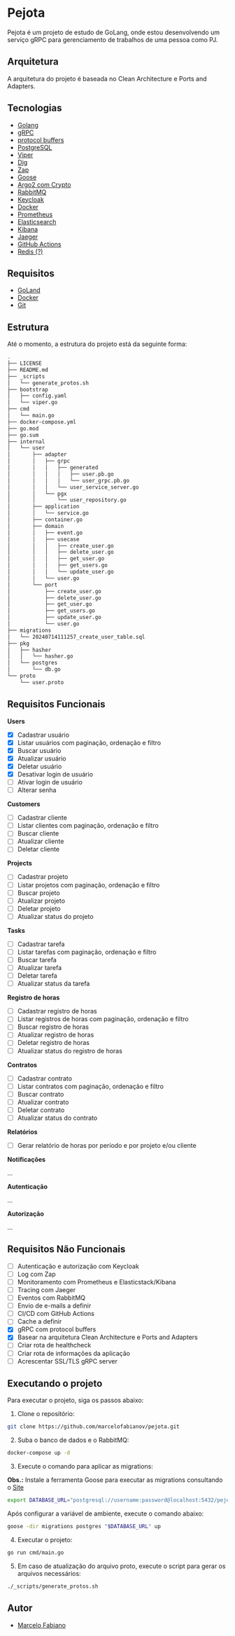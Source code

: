 # Pejota

Pejota é um projeto de estudo de GoLang, onde estou desenvolvendo um serviço gRPC para gerenciamento de trabalhos de uma pessoa como PJ.

## Arquitetura

A arquitetura do projeto é baseada no Clean Architecture e Ports and Adapters.

## Tecnologias

- [Golang](https://golang.org/)
- [gRPC](https://grpc.io/)
- [protocol buffers](https://developers.google.com/protocol-buffers)
- [PostgreSQL](https://www.postgresql.org/)
- [Viper](https://pkg.go.dev/github.com/spf13/viper)
- [Dig](https://pkg.go.dev/go.uber.org/dig)
- [Zap](https://pkg.go.dev/go.uber.org/zap)
- [Goose](https://pkg.go.dev/github.com/pressly/goose)
- [Argo2 com Crypto](golang.org/x/crypto)
- [RabbitMQ](https://www.rabbitmq.com/)
- [Keycloak](https://www.keycloak.org/)
- [Docker](https://www.docker.com/)
- [Prometheus](https://prometheus.io/)
- [Elasticsearch](https://www.elastic.co/)
- [Kibana](https://www.elastic.co/)
- [Jaeger](https://www.jaegertracing.io/)
- [GitHub Actions](https://docs.github.com/pt/actions)
- [Redis (?)](https://redis.io/)

## Requisitos

- [GoLand](https://golang.org/)
- [Docker](https://www.docker.com/)
- [Git](https://git-scm.com/)

## Estrutura

Até o momento, a estrutura do projeto está da seguinte forma:

```bash
.
├── LICENSE
├── README.md
├── _scripts
│   └── generate_protos.sh
├── bootstrap
│   ├── config.yaml
│   └── viper.go
├── cmd
│   └── main.go
├── docker-compose.yml
├── go.mod
├── go.sum
├── internal
│   └── user
│       ├── adapter
│       │   ├── grpc
│       │   │   ├── generated
│       │   │   │   ├── user.pb.go
│       │   │   │   └── user_grpc.pb.go
│       │   │   └── user_service_server.go
│       │   └── pgx
│       │       └── user_repository.go
│       ├── application
│       │   └── service.go
│       ├── container.go
│       ├── domain
│       │   ├── event.go
│       │   ├── usecase
│       │   │   ├── create_user.go
│       │   │   ├── delete_user.go
│       │   │   ├── get_user.go
│       │   │   ├── get_users.go
│       │   │   └── update_user.go
│       │   └── user.go
│       └── port
│           ├── create_user.go
│           ├── delete_user.go
│           ├── get_user.go
│           ├── get_users.go
│           ├── update_user.go
│           └── user.go
├── migrations
│   └── 20240714111257_create_user_table.sql
├── pkg
│   ├── hasher
│   │   └── hasher.go
│   └── postgres
│       └── db.go
└── proto
    └── user.proto
```

## Requisitos Funcionais

**Users**

- [x] Cadastrar usuário
- [x] Listar usuários com paginação, ordenação e filtro
- [x] Buscar usuário
- [x] Atualizar usuário
- [x] Deletar usuário
- [x] Desativar login de usuário
- [ ] Ativar login de usuário
- [ ] Alterar senha

**Customers**

- [ ] Cadastrar cliente
- [ ] Listar clientes com paginação, ordenação e filtro
- [ ] Buscar cliente
- [ ] Atualizar cliente
- [ ] Deletar cliente

**Projects**

- [ ] Cadastrar projeto
- [ ] Listar projetos com paginação, ordenação e filtro
- [ ] Buscar projeto
- [ ] Atualizar projeto
- [ ] Deletar projeto
- [ ] Atualizar status do projeto

**Tasks**

- [ ] Cadastrar tarefa
- [ ] Listar tarefas com paginação, ordenação e filtro
- [ ] Buscar tarefa
- [ ] Atualizar tarefa
- [ ] Deletar tarefa
- [ ] Atualizar status da tarefa

**Registro de horas**

- [ ] Cadastrar registro de horas
- [ ] Listar registros de horas com paginação, ordenação e filtro
- [ ] Buscar registro de horas
- [ ] Atualizar registro de horas
- [ ] Deletar registro de horas
- [ ] Atualizar status do registro de horas

**Contratos**

- [ ] Cadastrar contrato
- [ ] Listar contratos com paginação, ordenação e filtro
- [ ] Buscar contrato
- [ ] Atualizar contrato
- [ ] Deletar contrato
- [ ] Atualizar status do contrato

**Relatórios**

- [ ] Gerar relatório de horas por período e por projeto e/ou cliente

**Notificações**

...

**Autenticação**

...

**Autorização**

...

## Requisitos Não Funcionais

- [ ] Autenticação e autorização com Keycloak
- [ ] Log com Zap
- [ ] Monitoramento com Prometheus e Elasticstack/Kibana
- [ ] Tracing com Jaeger
- [ ] Eventos com RabbitMQ
- [ ] Envio de e-mails a definir
- [ ] CI/CD com GitHub Actions
- [ ] Cache a definir
- [x] gRPC com protocol buffers
- [x] Basear na arquitetura Clean Architecture e Ports and Adapters
- [ ] Criar rota de healthcheck
- [ ] Criar rota de informações da aplicação
- [ ] Acrescentar SSL/TLS gRPC server

## Executando o projeto

Para executar o projeto, siga os passos abaixo:

1. Clone o repositório:

```bash
git clone https://github.com/marcelofabianov/pejota.git
```

2. Suba o banco de dados e o RabbitMQ:

```bash
docker-compose up -d
```

3. Execute o comando para aplicar as migrations:

**Obs.:** Instale a ferramenta Goose para executar as migrations consultando o [Site](https://pressly.github.io/goose/installation/)

```bash
export DATABASE_URL="postgresql://username:password@localhost:5432/pejota_db"
```
Após configurar a variável de ambiente, execute o comando abaixo:

```bash
goose -dir migrations postgres "$DATABASE_URL" up
```

4. Executar o projeto:

```bash
go run cmd/main.go
```

5. Em caso de atualização do arquivo proto, execute o script para gerar os arquivos necessários:

```bash
./_scripts/generate_protos.sh
```

## Autor

- [Marcelo Fabiano](https://www.linkedin.com/in/marcelofabianov/)
